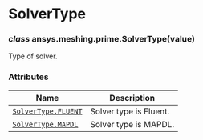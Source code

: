 # SolverType

<a id="ansys.meshing.prime.SolverType"></a>

### *class* ansys.meshing.prime.SolverType(value)

Type of solver.

<!-- !! processed by numpydoc !! -->

### Attributes

| Name | Description |
|---------------------------------------------------------------------------------------------------------|--------------------------|
| [`SolverType.FLUENT`](ansys.meshing.prime.SolverType.FLUENT.md#ansys.meshing.prime.SolverType.FLUENT)   | Solver type is Fluent.   |
| [`SolverType.MAPDL`](ansys.meshing.prime.SolverType.MAPDL.md#ansys.meshing.prime.SolverType.MAPDL)      | Solver type is MAPDL.    |
<!-- vale on -->